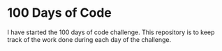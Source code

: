 # 100 Days of Code

I have started the 100 days of code challenge. This repository is to keep track of the
work done during each day of the challenge.
